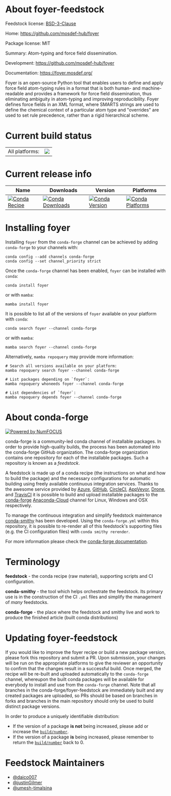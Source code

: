 About foyer-feedstock
=====================

Feedstock license: [BSD-3-Clause](https://github.com/conda-forge/foyer-feedstock/blob/main/LICENSE.txt)

Home: https://github.com/mosdef-hub/foyer

Package license: MIT

Summary: Atom-typing and force field dissemination.

Development: https://github.com/mosdef-hub/foyer

Documentation: https://foyer.mosdef.org/

Foyer is an open-source Python tool that enables users to define and apply
force field atom-typing rules in a format that is both human- and
machine-readable and provides a framework for force field dissemination,
thus eliminating ambiguity in atom-typing and improving reproducibility.
Foyer defines force fields in an XML format, where SMARTS strings are used
to define the chemical context of a particular atom type and "overrides"
are used to set rule precedence, rather than a rigid hierarchical scheme.


Current build status
====================


<table><tr><td>All platforms:</td>
    <td>
      <a href="https://dev.azure.com/conda-forge/feedstock-builds/_build/latest?definitionId=11432&branchName=main">
        <img src="https://dev.azure.com/conda-forge/feedstock-builds/_apis/build/status/foyer-feedstock?branchName=main">
      </a>
    </td>
  </tr>
</table>

Current release info
====================

| Name | Downloads | Version | Platforms |
| --- | --- | --- | --- |
| [![Conda Recipe](https://img.shields.io/badge/recipe-foyer-green.svg)](https://anaconda.org/conda-forge/foyer) | [![Conda Downloads](https://img.shields.io/conda/dn/conda-forge/foyer.svg)](https://anaconda.org/conda-forge/foyer) | [![Conda Version](https://img.shields.io/conda/vn/conda-forge/foyer.svg)](https://anaconda.org/conda-forge/foyer) | [![Conda Platforms](https://img.shields.io/conda/pn/conda-forge/foyer.svg)](https://anaconda.org/conda-forge/foyer) |

Installing foyer
================

Installing `foyer` from the `conda-forge` channel can be achieved by adding `conda-forge` to your channels with:

```
conda config --add channels conda-forge
conda config --set channel_priority strict
```

Once the `conda-forge` channel has been enabled, `foyer` can be installed with `conda`:

```
conda install foyer
```

or with `mamba`:

```
mamba install foyer
```

It is possible to list all of the versions of `foyer` available on your platform with `conda`:

```
conda search foyer --channel conda-forge
```

or with `mamba`:

```
mamba search foyer --channel conda-forge
```

Alternatively, `mamba repoquery` may provide more information:

```
# Search all versions available on your platform:
mamba repoquery search foyer --channel conda-forge

# List packages depending on `foyer`:
mamba repoquery whoneeds foyer --channel conda-forge

# List dependencies of `foyer`:
mamba repoquery depends foyer --channel conda-forge
```


About conda-forge
=================

[![Powered by
NumFOCUS](https://img.shields.io/badge/powered%20by-NumFOCUS-orange.svg?style=flat&colorA=E1523D&colorB=007D8A)](https://numfocus.org)

conda-forge is a community-led conda channel of installable packages.
In order to provide high-quality builds, the process has been automated into the
conda-forge GitHub organization. The conda-forge organization contains one repository
for each of the installable packages. Such a repository is known as a *feedstock*.

A feedstock is made up of a conda recipe (the instructions on what and how to build
the package) and the necessary configurations for automatic building using freely
available continuous integration services. Thanks to the awesome service provided by
[Azure](https://azure.microsoft.com/en-us/services/devops/), [GitHub](https://github.com/),
[CircleCI](https://circleci.com/), [AppVeyor](https://www.appveyor.com/),
[Drone](https://cloud.drone.io/welcome), and [TravisCI](https://travis-ci.com/)
it is possible to build and upload installable packages to the
[conda-forge](https://anaconda.org/conda-forge) [Anaconda-Cloud](https://anaconda.org/)
channel for Linux, Windows and OSX respectively.

To manage the continuous integration and simplify feedstock maintenance
[conda-smithy](https://github.com/conda-forge/conda-smithy) has been developed.
Using the ``conda-forge.yml`` within this repository, it is possible to re-render all of
this feedstock's supporting files (e.g. the CI configuration files) with ``conda smithy rerender``.

For more information please check the [conda-forge documentation](https://conda-forge.org/docs/).

Terminology
===========

**feedstock** - the conda recipe (raw material), supporting scripts and CI configuration.

**conda-smithy** - the tool which helps orchestrate the feedstock.
                   Its primary use is in the construction of the CI ``.yml`` files
                   and simplify the management of *many* feedstocks.

**conda-forge** - the place where the feedstock and smithy live and work to
                  produce the finished article (built conda distributions)


Updating foyer-feedstock
========================

If you would like to improve the foyer recipe or build a new
package version, please fork this repository and submit a PR. Upon submission,
your changes will be run on the appropriate platforms to give the reviewer an
opportunity to confirm that the changes result in a successful build. Once
merged, the recipe will be re-built and uploaded automatically to the
`conda-forge` channel, whereupon the built conda packages will be available for
everybody to install and use from the `conda-forge` channel.
Note that all branches in the conda-forge/foyer-feedstock are
immediately built and any created packages are uploaded, so PRs should be based
on branches in forks and branches in the main repository should only be used to
build distinct package versions.

In order to produce a uniquely identifiable distribution:
 * If the version of a package **is not** being increased, please add or increase
   the [``build/number``](https://docs.conda.io/projects/conda-build/en/latest/resources/define-metadata.html#build-number-and-string).
 * If the version of a package **is** being increased, please remember to return
   the [``build/number``](https://docs.conda.io/projects/conda-build/en/latest/resources/define-metadata.html#build-number-and-string)
   back to 0.

Feedstock Maintainers
=====================

* [@daico007](https://github.com/daico007/)
* [@justinGilmer](https://github.com/justinGilmer/)
* [@umesh-timalsina](https://github.com/umesh-timalsina/)

